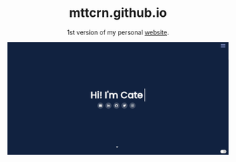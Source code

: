 <h1 align="center">
  mttcrn.github.io
</h1>
<p align="center">
  1st version of my personal <a href="https://mttcrn.github.io" target="_blank">website</a>.
</p>

![demo](/images/demo.jpg)
